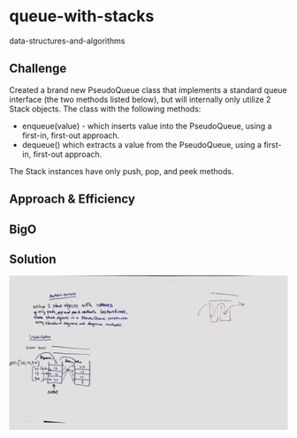 # queue-with-stacks
data-structures-and-algorithms


## Challenge
Created a brand new PseudoQueue class that implements a standard queue interface (the two methods listed below), but will internally only utilize 2 Stack objects. The class with the following methods:


* enqueue(value) - which inserts value into the PseudoQueue, using a first-in, first-out approach.
* dequeue() which extracts a value from the PseudoQueue, using a first-in, first-out approach.

The Stack instances have only push, pop, and peek methods. 

## Approach & Efficiency

## BigO


## Solution

![](../assets/queue-with-stacks.JPG)

